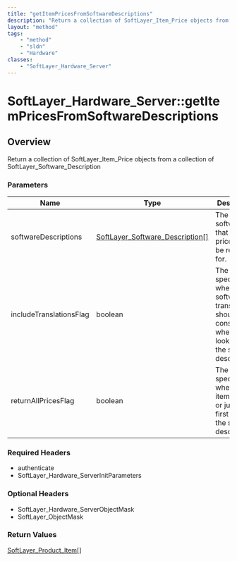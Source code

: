 ```yaml
---
title: "getItemPricesFromSoftwareDescriptions"
description: "Return a collection of SoftLayer_Item_Price objects from a collection of SoftLayer_Software_Description"
layout: "method"
tags:
    - "method"
    - "sldn"
    - "Hardware"
classes:
    - "SoftLayer_Hardware_Server"
---
```

# SoftLayer_Hardware_Server::getItemPricesFromSoftwareDescriptions
## Overview 
Return a collection of SoftLayer_Item_Price objects from a collection of SoftLayer_Software_Description

### Parameters 
|Name | Type | Description |
| --- | --- | --- |
|softwareDescriptions| <a href='/reference/datatypes/SoftLayer_Software_Description'>SoftLayer_Software_Description[] </a>| The software that the item prices will be returned for.|
|includeTranslationsFlag| boolean| The flag to specify whether software translations should be considered when looking at the software descriptions.|
|returnAllPricesFlag| boolean| The flag to specify whether all item prices or just the first price for the software descriptions.|


### Required Headers
* authenticate
* SoftLayer_Hardware_ServerInitParameters

### Optional Headers
* SoftLayer_Hardware_ServerObjectMask
* SoftLayer_ObjectMask

### Return Values
<a href='/reference/datatypes/SoftLayer_Product_Item'>SoftLayer_Product_Item[] </a>

